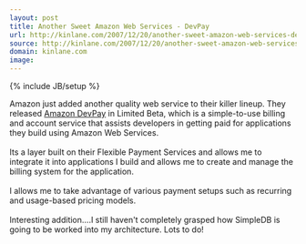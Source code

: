 ```yaml
---
layout: post
title: Another Sweet Amazon Web Services - DevPay
url: http://kinlane.com/2007/12/20/another-sweet-amazon-web-services-devpay/
source: http://kinlane.com/2007/12/20/another-sweet-amazon-web-services-devpay/
domain: kinlane.com
image: 
---
```

{% include JB/setup %}<p>Amazon just added another quality web service to their killer lineup.  They released <a href="http://www.amazon.com/b/ref=sc_fe_c_1_3435361_1?ie=UTF8&amp;node=342429011&amp;no=3435361&amp;me=A36L942TSJ2AJA">Amazon DevPay</a> in Limited Beta, which is a simple-to-use billing and account service that assists developers in getting paid for applications they build using Amazon Web Services.<br /><br />Its a layer built on their Flexible Payment Services and allows me to integrate it into applications I build and allows me to create and manage the billing system for the application.<br /><br />I allows me to take advantage of various payment setups such as recurring and usage-based pricing models.<br /><br />Interesting addition....I still haven't completely grasped how SimpleDB is going to be worked into my architecture.  Lots to do!</p>
